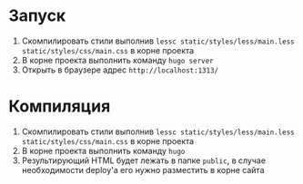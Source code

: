 # Запуск
1. Скомпилировать стили выполнив `lessc static/styles/less/main.less static/styles/css/main.css` в корне проекта
2. В корне проекта выполнить команду `hugo server`
3. Открыть в браузере адрес `http://localhost:1313/`

# Компиляция
1. Скомпилировать стили выполнив `lessc static/styles/less/main.less static/styles/css/main.css` в корне проекта
2. В корне проекта выполнить команду `hugo`
3. Результирующий HTML будет лежать в папке `public`, в случае необходимости deploy'а его нужно разместить в корне сайта
